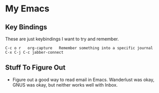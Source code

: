 My Emacs
========

## Key Bindings

These are just keybindings I want to try and remember.

    C-c o r   org-capture   Remember something into a specific journal
    C-x C-j C-c jabber-connect

## Stuff To Figure Out

- Figure out a good way to read email in Emacs. Wanderlust was okay, GNUS was okay, but neither works well with Inbox.
